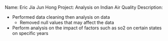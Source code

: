 Name: Eric Jia Jun Hong
Project: Analysis on Indian Air Quality
Description:
- Performed data cleaning then analysis on data
	- Removed null values that may affect the data
- Perform analysis on the impact of factors such as so2 on certain states on specific years
